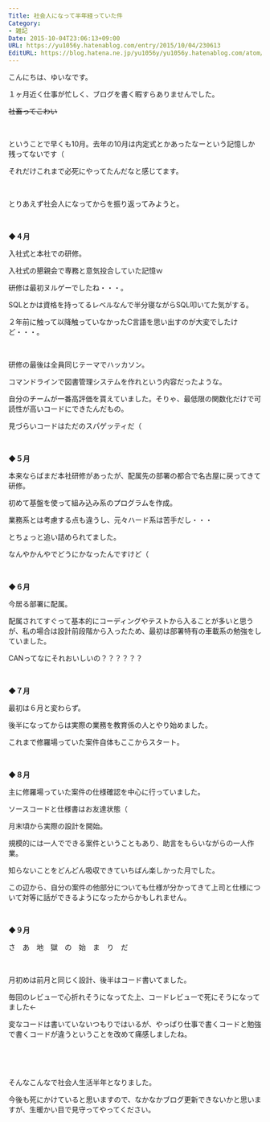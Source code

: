 ```yaml
---
Title: 社会人になって半年経っていた件
Category:
- 雑記
Date: 2015-10-04T23:06:13+09:00
URL: https://yu1056y.hatenablog.com/entry/2015/10/04/230613
EditURL: https://blog.hatena.ne.jp/yu1056y/yu1056y.hatenablog.com/atom/entry/6653458415123530909
---
```


<p>こんにちは、ゆいなです。</p>
<p>１ヶ月近く仕事が忙しく、ブログを書く暇すらありませんでした。</p>
<p><span style="text-decoration: line-through;">社畜ってこわい</span></p>
<p> </p>
<p>ということで早くも10月。去年の10月は内定式とかあったなーという記憶しか残ってないです（</p>
<p>それだけこれまで必死にやってたんだなと感じてます。</p>
<p> </p>
<p>とりあえず社会人になってからを振り返ってみようと。</p>
<p> </p>
<p><strong>◆４月</strong></p>
<p>入社式と本社での研修。</p>
<p>入社式の懇親会で専務と意気投合していた記憶ｗ</p>
<p>研修は最初ヌルゲーでしたね・・・。</p>
<p>SQLとかは資格を持ってるレベルなんで半分寝ながらSQL叩いてた気がする。</p>
<p>２年前に触って以降触っていなかったC言語を思い出すのが大変でしたけど・・・。</p>
<p> </p>
<p>研修の最後は全員同じテーマでハッカソン。</p>
<p>コマンドラインで図書管理システムを作れという内容だったような。</p>
<p>自分のチームが一番高評価を貰えていました。そりゃ、最低限の関数化だけで可読性が高いコードにできたんだもの。</p>
<p>見づらいコードはただのスパゲッティだ（</p>
<p> </p>
<p><strong>◆５月</strong></p>
<p>本来ならばまだ本社研修があったが、配属先の部署の都合で名古屋に戻ってきて研修。</p>
<p>初めて基盤を使って組み込み系のプログラムを作成。</p>
<p>業務系とは考慮する点も違うし、元々ハード系は苦手だし・・・</p>
<p>とちょっと追い詰められてました。</p>
<p>なんやかんやでどうにかなったんですけど（</p>
<p> </p>
<p><strong>◆６月</strong></p>
<p>今居る部署に配属。</p>
<p>配属されてすぐって基本的にコーディングやテストから入ることが多いと思うが、私の場合は設計前段階から入ったため、最初は部署特有の車載系の勉強をしていました。</p>
<p>CANってなにそれおいしいの？？？？？？</p>
<p> </p>
<p><strong>◆７月</strong></p>
<p>最初は６月と変わらず。</p>
<p>後半になってからは実際の業務を教育係の人とやり始めました。</p>
<p>これまで修羅場っていた案件自体もここからスタート。</p>
<p> </p>
<p><strong>◆８月</strong></p>
<p>主に修羅場っていた案件の仕様確認を中心に行っていました。</p>
<p>ソースコードと仕様書はお友達状態（</p>
<p>月末頃から実際の設計を開始。</p>
<p>規模的には一人でできる案件ということもあり、助言をもらいながらの一人作業。</p>
<p>知らないことをどんどん吸収できていちばん楽しかった月でした。</p>
<p>この辺から、自分の案件の他部分についても仕様が分かってきて上司と仕様について対等に話ができるようになったからかもしれません。</p>
<p> </p>
<p><strong>◆９月</strong></p>
<p>さ　あ　地　獄　の　始　ま　り　だ</p>
<p> </p>
<p>月初めは前月と同じく設計、後半はコード書いてました。</p>
<p>毎回のレビューで心折れそうになってた上、コードレビューで死にそうになってました←</p>
<p>変なコードは書いていないつもりではいるが、やっぱり仕事で書くコードと勉強で書くコードが違うということを改めて痛感しましたね。</p>
<p> </p>
<p> </p>
<p>そんなこんなで社会人生活半年となりました。</p>
<p>今後も死にかけていると思いますので、なかなかブログ更新できないかと思いますが、生暖かい目で見守ってやってください。</p>
<p> </p>
<p> </p>
<p> </p>
<p> </p>
